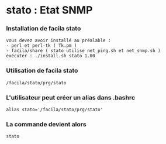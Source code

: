 # stato : Etat SNMP
### Installation de facila stato
```
vous devez avoir installé au préalable :
- perl et perl-tk ( Tk.pm )
- facila/share ( stato utilise net_ping.sh et net_snmp.sh )
exécuter : ./install.sh stato 1.00
```
### Utilisation de facila stato
```
/facila/stato/prg/stato
```
### L'utilisateur peut créer un alias dans .bashrc
```
alias stato='/facila/stato/prg/stato'
```
### La commande devient alors
```
stato
```
